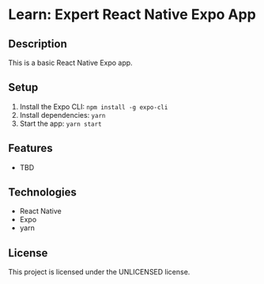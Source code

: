 # Learn: Expert React Native Expo App

## Description

This is a basic React Native Expo app.

## Setup

1. Install the Expo CLI: `npm install -g expo-cli`
2. Install dependencies: `yarn`
3. Start the app: `yarn start`

## Features

- TBD

## Technologies

- React Native
- Expo
- yarn

## License

This project is licensed under the UNLICENSED license.

